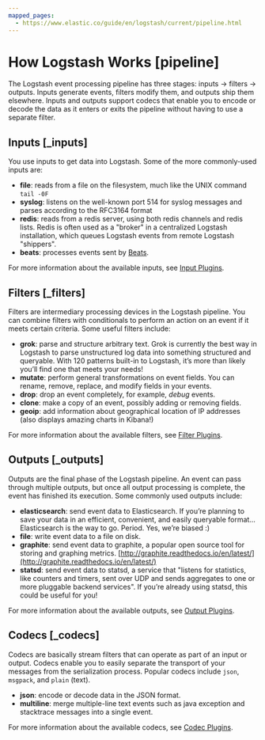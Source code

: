 ```yaml
---
mapped_pages:
  - https://www.elastic.co/guide/en/logstash/current/pipeline.html
---
```


# How Logstash Works [pipeline]

The Logstash event processing pipeline has three stages: inputs → filters → outputs. Inputs generate events, filters modify them, and outputs ship them elsewhere. Inputs and outputs support codecs that enable you to encode or decode the data as it enters or exits the pipeline without having to use a separate filter.


## Inputs [_inputs]

You use inputs to get data into Logstash. Some of the more commonly-used inputs are:

* **file**: reads from a file on the filesystem, much like the UNIX command `tail -0F`
* **syslog**: listens on the well-known port 514 for syslog messages and parses according to the RFC3164 format
* **redis**: reads from a redis server, using both redis channels and redis lists. Redis is often used as a "broker" in a centralized Logstash installation, which queues Logstash events from remote Logstash "shippers".
* **beats**: processes events sent by [Beats](https://www.elastic.co/downloads/beats).

For more information about the available inputs, see [Input Plugins](/reference/input-plugins.md).


## Filters [_filters]

Filters are intermediary processing devices in the Logstash pipeline. You can combine filters with conditionals to perform an action on an event if it meets certain criteria. Some useful filters include:

* **grok**: parse and structure arbitrary text. Grok is currently the best way in Logstash to parse unstructured log data into something structured and queryable. With 120 patterns built-in to Logstash, it’s more than likely you’ll find one that meets your needs!
* **mutate**: perform general transformations on event fields. You can rename, remove, replace, and modify fields in your events.
* **drop**: drop an event completely, for example, *debug* events.
* **clone**: make a copy of an event, possibly adding or removing fields.
* **geoip**: add information about geographical location of IP addresses (also displays amazing charts in Kibana!)

For more information about the available filters, see [Filter Plugins](/reference/filter-plugins.md).


## Outputs [_outputs]

Outputs are the final phase of the Logstash pipeline. An event can pass through multiple outputs, but once all output processing is complete, the event has finished its execution. Some commonly used outputs include:

* **elasticsearch**: send event data to Elasticsearch. If you’re planning to save your data in an efficient, convenient, and easily queryable format…​ Elasticsearch is the way to go. Period. Yes, we’re biased :)
* **file**: write event data to a file on disk.
* **graphite**: send event data to graphite, a popular open source tool for storing and graphing metrics. [http://graphite.readthedocs.io/en/latest/](http://graphite.readthedocs.io/en/latest/)
* **statsd**: send event data to statsd, a service that "listens for statistics, like counters and timers, sent over UDP and sends aggregates to one or more pluggable backend services". If you’re already using statsd, this could be useful for you!

For more information about the available outputs, see [Output Plugins](/reference/output-plugins.md).


## Codecs [_codecs]

Codecs are basically stream filters that can operate as part of an input or output. Codecs enable you to easily separate the transport of your messages from the serialization process. Popular codecs include `json`, `msgpack`, and `plain` (text).

* **json**: encode or decode data in the JSON format.
* **multiline**: merge multiple-line text events such as java exception and stacktrace messages into a single event.

For more information about the available codecs, see [Codec Plugins](/reference/codec-plugins.md).




